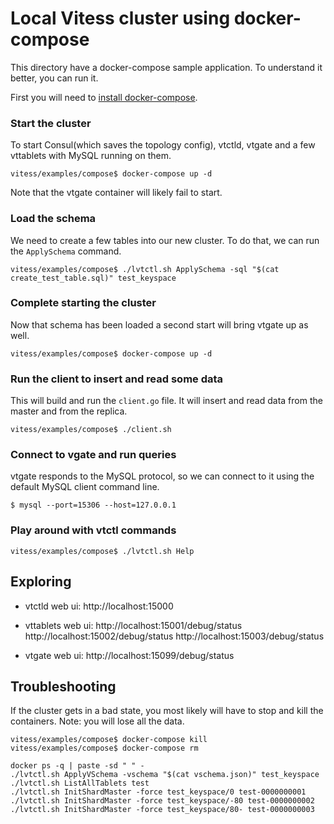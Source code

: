 # Local Vitess cluster using docker-compose 

This directory have a docker-compose sample application.
To understand it better, you can run it.

First you will need to [install docker-compose](https://docs.docker.com/compose/install/).

### Start the cluster
To start Consul(which saves the topology config), vtctld, vtgate and a few vttablets with MySQL running on them.
```
vitess/examples/compose$ docker-compose up -d
```
Note that the vtgate container will likely fail to start.

### Load the schema
We need to create a few tables into our new cluster. To do that, we can run the `ApplySchema` command.
```
vitess/examples/compose$ ./lvtctl.sh ApplySchema -sql "$(cat create_test_table.sql)" test_keyspace
```

### Complete starting the cluster
Now that schema has been loaded a second start will bring vtgate up as well.
```
vitess/examples/compose$ docker-compose up -d
```

### Run the client to insert and read some data
This will build and run the `client.go` file. It will insert and read data from the master and from the replica.
```
vitess/examples/compose$ ./client.sh
```

### Connect to vgate and run queries
vtgate responds to the MySQL protocol, so we can connect to it using the default MySQL client command line.
```
$ mysql --port=15306 --host=127.0.0.1
```


### Play around with vtctl commands

```
vitess/examples/compose$ ./lvtctl.sh Help
```

## Exploring

- vtctld web ui:
  http://localhost:15000

- vttablets web ui:
  http://localhost:15001/debug/status
  http://localhost:15002/debug/status
  http://localhost:15003/debug/status

- vtgate web ui:
  http://localhost:15099/debug/status
  

## Troubleshooting
If the cluster gets in a bad state, you most likely will have to stop and kill the containers. Note: you will lose all the data.
```
vitess/examples/compose$ docker-compose kill
vitess/examples/compose$ docker-compose rm
```


```
docker ps -q | paste -sd " " -
./lvtctl.sh ApplyVSchema -vschema "$(cat vschema.json)" test_keyspace
./lvtctl.sh ListAllTablets test
./lvtctl.sh InitShardMaster -force test_keyspace/0 test-0000000001
./lvtctl.sh InitShardMaster -force test_keyspace/-80 test-0000000002
./lvtctl.sh InitShardMaster -force test_keyspace/80- test-0000000003
```